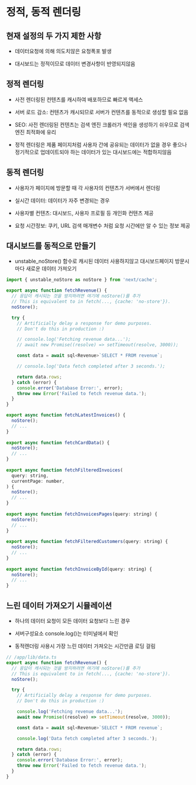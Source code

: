 # 정적, 동적 렌더링

## 현재 설정의 두 가지 제한 사항

- 데이터요청에 의해 의도치않은 요청폭포 발생

- 대시보드는 정적이므로 데이터 변경사항이 반영되지않음

## 정적 렌더링

- 사전 렌더링된 컨텐츠를 캐시하여 배포하므로 빠르게 액세스

- 서버 로드 감소: 컨텐츠가 캐시되므로 서버가 컨텐츠를 동적으로 생성할 필요 없음

- SEO: 사전 렌더링된 컨텐츠는 검색 엔진 크롤러가 색인을 생성하기 쉬우므로 검색엔진 최적화에 유리

- 정적 렌더링은 제품 페이지처럼 사용자 간에 공유되는 데이터가 없을 경우 좋으나
  정기적으로 업데이트되야 하는 데이터가 있는 대시보드에는 적합하지않음

## 동적 렌더링

- 사용자가 페이지에 방문할 때 각 사용자의 컨텐츠가 서버에서 렌더링

- 실시간 데이터: 데이터가 자주 변경되는 경우

- 사용자별 컨텐츠: 대시보드, 사용자 프로필 등 개인화 컨텐츠 제공

- 요청 시간정보: 쿠키, URL 검색 매개변수 처럼 요청 시간에만 알 수 있는 정보 제공

## 대시보드를 동적으로 만들기

- unstable_noStore() 함수로 캐시된 데이터 사용하지않고 대시보드페이지 방문시 마다 새로운 데이터 가져오기

```js
import { unstable_noStore as noStore } from 'next/cache';

export async function fetchRevenue() {
  // 응답이 캐시되는 것을 방지하려면 여기에 noStore()를 추가
  // This is equivalent to in fetch(..., {cache: 'no-store'}).
  noStore();

  try {
    // Artificially delay a response for demo purposes.
    // Don't do this in production :)

    // console.log('Fetching revenue data...');
    // await new Promise((resolve) => setTimeout(resolve, 3000));

    const data = await sql<Revenue>`SELECT * FROM revenue`;

    // console.log('Data fetch completed after 3 seconds.');

    return data.rows;
  } catch (error) {
    console.error('Database Error:', error);
    throw new Error('Failed to fetch revenue data.');
  }
}

export async function fetchLatestInvoices() {
  noStore();
  // ...
}
 
export async function fetchCardData() {
  noStore();
  // ...
}
 
export async function fetchFilteredInvoices(
  query: string,
  currentPage: number,
) {
  noStore();
  // ...
}
 
export async function fetchInvoicesPages(query: string) {
  noStore();
  // ...
}
 
export async function fetchFilteredCustomers(query: string) {
  noStore();
  // ...
}
 
export async function fetchInvoiceById(query: string) {
  noStore();
  // ...
}

```

## 느린 데이터 가져오기 시뮬레이션

- 하나의 데이터 요청이 모든 데이터 요청보다 느린 경우

- 서버구성요소 console.log()는 터미널에서 확인

- 동적렌더링 사용시 가장 느린 데이터 가져오는 시간만큼 로딩 걸림

```js
// /app/lib/data.ts
export async function fetchRevenue() {
  // 응답이 캐시되는 것을 방지하려면 여기에 noStore()를 추가
  // This is equivalent to in fetch(..., {cache: 'no-store'}).
  noStore();

  try {
    // Artificially delay a response for demo purposes.
    // Don't do this in production :)

    console.log('Fetching revenue data...');
    await new Promise((resolve) => setTimeout(resolve, 3000));

    const data = await sql<Revenue>`SELECT * FROM revenue`;

    console.log('Data fetch completed after 3 seconds.');

    return data.rows;
  } catch (error) {
    console.error('Database Error:', error);
    throw new Error('Failed to fetch revenue data.');
  }
}
```


